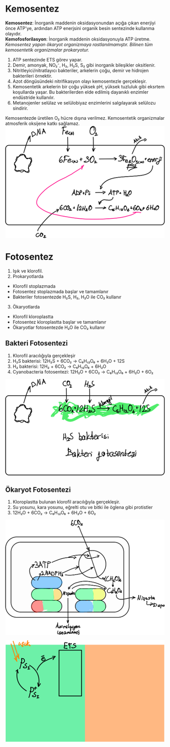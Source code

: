 # Kemosentez
**Kemosentez**: İnorganik maddenin oksidasyonundan açığa çıkan enerjiyi önce ATP'ye, ardından ATP enerjsini organik besin sentezinde kullanma olayıdır.\
**Kemofosforilasyon**: İnorganik maddenin oksidasyonuyla ATP üretme.\
*Kemosentez yapan ökaryot organizmaya rastlanılmamıştır. Bilinen tüm kemosentetik organizmalar prokaryotur.*

1. ATP sentezinde ETS görev yapar.
2. Demir, amonyak, NO₂⁻, H₂, H₂S, S₂ gibi inorganik bileşikler oksitlenir.
3. Nitritleyici/nitratlayıcı bakteriler, arkelerin çoğu, demir ve hidrojen bakterileri örnektir.
4. Azot döngüsündeki nitrifikasyon olayı kemosentezle gerçekleşir.
5. Kemosentetik arkelerin bir çoğu yüksek pH, yüksek tuzluluk gibi eksrtem koşullarda yaşar. Bu bakterilerden elde edilmiş dayanıklı enzimler endüstride kullanılır.
6. Metanojenler selülaz ve selülobiyaz enzimlerini salgılayarak selülozu sindirir.

Kemosentezde üretilen O₂ hücre dışına verilmez. Kemosentetik organizmalar atmosferik oksijene katkı sağlamaz.\
![kemosentez](img/kemosentez.svg) 


# Fotosentez
1. Işık ve klorofil.
2. Prokaryotlarda
  - Klorofil stoplazmada
  - Fotosentez stoplazmada başlar ve tamamlanır
  - Bakteriler fotosentezde H₂S, H₂, H₂O ile CO₂ kullanır
3. Ökaryotlarda
  - Klorofil kloroplastta
  - Fotosentez kloroplastta başlar ve tamamlanır
  - Ökaryotlar fotosentezde H₂O ile CO₂ kullanır

## Bakteri Fotosentezi
1. Klorofil aracılığıyla gerçekleşir
2. H₂S bakterisi: 12H₂S + 6CO₂ → C₆H₁₂O₆ + 6H₂O + 12S
3. H₂ bakterisi: 12H₂ + 6CO₂ → C₆H₁₂O₆ + 6H₂O
4. Cyanobacteria fotosentezi: 12H₂O + 6CO₂ → C₆H₁₂O₆ + 6H₂O + 6O₂

![bakterilerde fotosentez](img/bakterilerde-fotosentez.svg) 


## Ökaryot Fotosentezi
1. Kloroplastta bulunan klorofil aracılığıyla gerçekleşir.
2. Su yosunu, kara yosunu, eğrelti otu ve bitki ile öglena gibi protistler
3. 12H₂O + 6CO₂ → C₆H₁₂O₆ + 6H₂O + 6O₂

![bitkilerde fotosentez](img/bitkilerde-fotosentez.svg) 

![kloroplastta fotosentez](img/kloroplastta-fotosentez.svg) 
